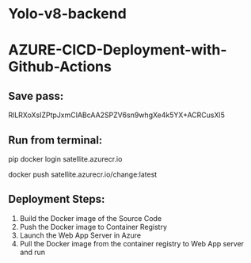 # Yolo-v8-backend


# AZURE-CICD-Deployment-with-Github-Actions

## Save pass:

RlLRXoXsIZPtpJxmCIABcAA2SPZV6sn9whgXe4k5YX+ACRCusXl5


## Run from terminal:

pip
docker login satellite.azurecr.io

docker push satellite.azurecr.io/change:latest


## Deployment Steps:

1. Build the Docker image of the Source Code
2. Push the Docker image to Container Registry
3. Launch the Web App Server in Azure 
4. Pull the Docker image from the container registry to Web App server and run 
